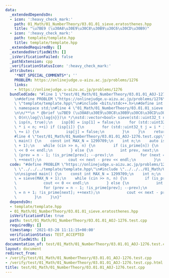 ```yaml
---
data:
  _extendedDependsOn:
  - icon: ':heavy_check_mark:'
    path: 01_Math/01_NumberTheory/03.01.01_sieve.eratosthenes.hpp
    title: "\u7BE9 (\u30A8\u30E9\u30C8\u30B9\u30C6\u30CD\u30B9)"
  - icon: ':heavy_check_mark:'
    path: template/template.hpp
    title: template/template.hpp
  _extendedRequiredBy: []
  _extendedVerifiedWith: []
  _isVerificationFailed: false
  _pathExtension: cpp
  _verificationStatusIcon: ':heavy_check_mark:'
  attributes:
    '*NOT_SPECIAL_COMMENTS*': ''
    PROBLEM: https://onlinejudge.u-aizu.ac.jp/problems/1276
    links:
    - https://onlinejudge.u-aizu.ac.jp/problems/1276
  bundledCode: "#line 1 \"test/01_Math/01_NumberTheory/03.01.01_AOJ-1276.test.cpp\"\
    \n#define PROBLEM \"https://onlinejudge.u-aizu.ac.jp/problems/1276\"\n#line 1\
    \ \"template/template.hpp\"\n#include <bits/stdc++.h>\n#define int int64_t\nusing\
    \ namespace std;\n#line 4 \"01_Math/01_NumberTheory/03.01.01_sieve.eratosthenes.hpp\"\
    \n\n/**\n * @brief \u7BE9 (\u30A8\u30E9\u30C8\u30B9\u30C6\u30CD\u30B9)\n * @note\
    \ O(n\\log{\\log{n}})\n */\nstd::vector<bool> sieve(std::uint32_t n) {\n    std::vector<bool>\
    \ isp(n, true);\n    isp[0] = isp[1] = false;\n    for (std::uint32_t i = 2; i\
    \ * i < n; ++i) if (isp[i]) {\n        for (std::uint32_t j = i * i; j < n; j\
    \ += i) {\n            isp[j] = false;\n        }\n    }\n    return isp;\n}\n\
    #line 4 \"test/01_Math/01_NumberTheory/03.01.01_AOJ-1276.test.cpp\"\n\nsigned\
    \ main() {\n    const int MAX_N = 1299709;\n    int n;\n    auto is_prime = sieve(MAX_N\
    \ + 1);\n    while (cin >> n, n) {\n        if (is_prime[n]) {\n            cout\
    \ << 0 << endl;\n        } else {\n            int prev, next;\n            for\
    \ (prev = n - 1; !is_prime[prev]; --prev);\n            for (next = n + 1; !is_prime[next];\
    \ ++next);\n            cout << next - prev << endl;\n        }\n    }\n}\n"
  code: "#define PROBLEM \"https://onlinejudge.u-aizu.ac.jp/problems/1276\"\n#include\
    \ \"../../../template/template.hpp\"\n#include \"../../../01_Math/01_NumberTheory/03.01.01_sieve.eratosthenes.hpp\"\
    \n\nsigned main() {\n    const int MAX_N = 1299709;\n    int n;\n    auto is_prime\
    \ = sieve(MAX_N + 1);\n    while (cin >> n, n) {\n        if (is_prime[n]) {\n\
    \            cout << 0 << endl;\n        } else {\n            int prev, next;\n\
    \            for (prev = n - 1; !is_prime[prev]; --prev);\n            for (next\
    \ = n + 1; !is_prime[next]; ++next);\n            cout << next - prev << endl;\n\
    \        }\n    }\n}"
  dependsOn:
  - template/template.hpp
  - 01_Math/01_NumberTheory/03.01.01_sieve.eratosthenes.hpp
  isVerificationFile: true
  path: test/01_Math/01_NumberTheory/03.01.01_AOJ-1276.test.cpp
  requiredBy: []
  timestamp: '2021-03-28 11:11:15+00:00'
  verificationStatus: TEST_ACCEPTED
  verifiedWith: []
documentation_of: test/01_Math/01_NumberTheory/03.01.01_AOJ-1276.test.cpp
layout: document
redirect_from:
- /verify/test/01_Math/01_NumberTheory/03.01.01_AOJ-1276.test.cpp
- /verify/test/01_Math/01_NumberTheory/03.01.01_AOJ-1276.test.cpp.html
title: test/01_Math/01_NumberTheory/03.01.01_AOJ-1276.test.cpp
---
```

